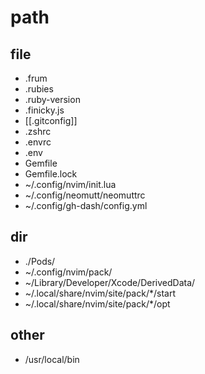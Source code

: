 # path

## file
- .frum
- .rubies
- .ruby-version
- .finicky.js
- [[.gitconfig]]
- .zshrc
- .envrc
- .env
- Gemfile
- Gemfile.lock
- ~/.config/nvim/init.lua
- ~/.config/neomutt/neomuttrc
- ~/.config/gh-dash/config.yml

## dir
- ./Pods/
- ~/.config/nvim/pack/
- ~/Library/Developer/Xcode/DerivedData/
- ~/.local/share/nvim/site/pack/*/start
- ~/.local/share/nvim/site/pack/*/opt

## other
- /usr/local/bin
